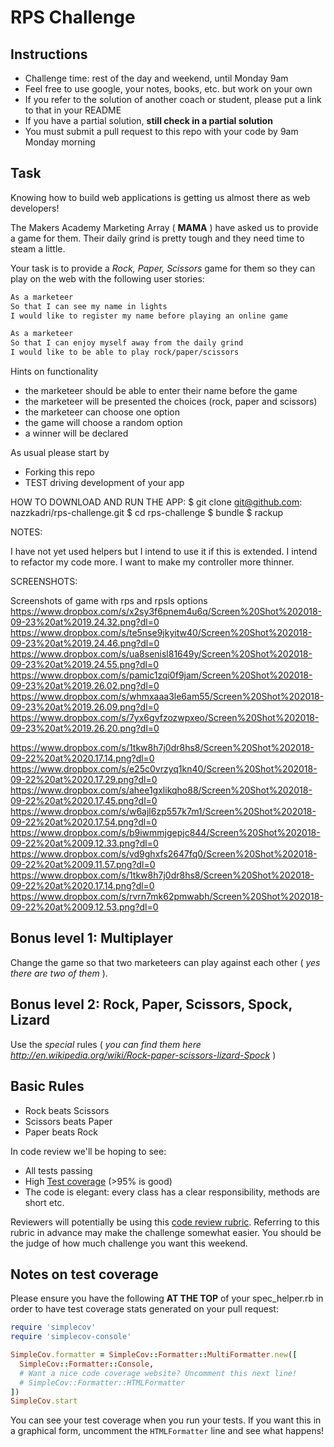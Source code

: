 # RPS Challenge

Instructions
-------

* Challenge time: rest of the day and weekend, until Monday 9am
* Feel free to use google, your notes, books, etc. but work on your own
* If you refer to the solution of another coach or student, please put a link to that in your README
* If you have a partial solution, **still check in a partial solution**
* You must submit a pull request to this repo with your code by 9am Monday morning

Task
----

Knowing how to build web applications is getting us almost there as web developers!

The Makers Academy Marketing Array ( **MAMA** ) have asked us to provide a game for them. Their daily grind is pretty tough and they need time to steam a little.

Your task is to provide a _Rock, Paper, Scissors_ game for them so they can play on the web with the following user stories:

```sh
As a marketeer
So that I can see my name in lights
I would like to register my name before playing an online game

As a marketeer
So that I can enjoy myself away from the daily grind
I would like to be able to play rock/paper/scissors
```

Hints on functionality

- the marketeer should be able to enter their name before the game
- the marketeer will be presented the choices (rock, paper and scissors)
- the marketeer can choose one option
- the game will choose a random option
- a winner will be declared


As usual please start by

* Forking this repo
* TEST driving development of your app

HOW TO DOWNLOAD AND RUN THE APP:
$ git clone git@github.com: nazzkadri/rps-challenge.git
$ cd rps-challenge
$ bundle
$ rackup

NOTES:

I have not yet used helpers but I intend to use it if this is extended.
I intend to refactor my code more. I want to make my controller more thinner.

SCREENSHOTS:

Screenshots of game with rps and rpsls options
https://www.dropbox.com/s/x2sy3f6pnem4u6q/Screen%20Shot%202018-09-23%20at%2019.24.32.png?dl=0
https://www.dropbox.com/s/te5nse9jkyitw40/Screen%20Shot%202018-09-23%20at%2019.24.46.png?dl=0
https://www.dropbox.com/s/ua8senisl81649y/Screen%20Shot%202018-09-23%20at%2019.24.55.png?dl=0
https://www.dropbox.com/s/pamic1zqi0f9jam/Screen%20Shot%202018-09-23%20at%2019.26.02.png?dl=0
https://www.dropbox.com/s/whmxaaa3le6am55/Screen%20Shot%202018-09-23%20at%2019.26.09.png?dl=0
https://www.dropbox.com/s/7yx6gvfzozwpxeo/Screen%20Shot%202018-09-23%20at%2019.26.20.png?dl=0

https://www.dropbox.com/s/1tkw8h7j0dr8hs8/Screen%20Shot%202018-09-22%20at%2020.17.14.png?dl=0
https://www.dropbox.com/s/e25c0vrzyq1kn40/Screen%20Shot%202018-09-22%20at%2020.17.29.png?dl=0
https://www.dropbox.com/s/ahee1gxlikqho88/Screen%20Shot%202018-09-22%20at%2020.17.45.png?dl=0
https://www.dropbox.com/s/w6ajl6zp557k7m1/Screen%20Shot%202018-09-22%20at%2020.17.54.png?dl=0
https://www.dropbox.com/s/b9iwmmjgepjc844/Screen%20Shot%202018-09-22%20at%2009.12.33.png?dl=0
https://www.dropbox.com/s/vd9ghxfs2647fq0/Screen%20Shot%202018-09-22%20at%2009.11.57.png?dl=0
https://www.dropbox.com/s/1tkw8h7j0dr8hs8/Screen%20Shot%202018-09-22%20at%2020.17.14.png?dl=0
https://www.dropbox.com/s/rvrn7mk62pmwabh/Screen%20Shot%202018-09-22%20at%2009.12.53.png?dl=0


## Bonus level 1: Multiplayer

Change the game so that two marketeers can play against each other ( _yes there are two of them_ ).

## Bonus level 2: Rock, Paper, Scissors, Spock, Lizard

Use the _special_ rules ( _you can find them here http://en.wikipedia.org/wiki/Rock-paper-scissors-lizard-Spock_ )

## Basic Rules

- Rock beats Scissors
- Scissors beats Paper
- Paper beats Rock

In code review we'll be hoping to see:

* All tests passing
* High [Test coverage](https://github.com/makersacademy/course/blob/master/pills/test_coverage.md) (>95% is good)
* The code is elegant: every class has a clear responsibility, methods are short etc.

Reviewers will potentially be using this [code review rubric](docs/review.md).  Referring to this rubric in advance may make the challenge somewhat easier.  You should be the judge of how much challenge you want this weekend.

Notes on test coverage
----------------------

Please ensure you have the following **AT THE TOP** of your spec_helper.rb in order to have test coverage stats generated
on your pull request:

```ruby
require 'simplecov'
require 'simplecov-console'

SimpleCov.formatter = SimpleCov::Formatter::MultiFormatter.new([
  SimpleCov::Formatter::Console,
  # Want a nice code coverage website? Uncomment this next line!
  # SimpleCov::Formatter::HTMLFormatter
])
SimpleCov.start
```

You can see your test coverage when you run your tests. If you want this in a graphical form, uncomment the `HTMLFormatter` line and see what happens!
